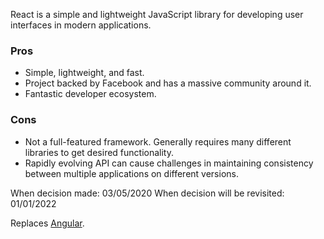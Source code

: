React is a simple and lightweight JavaScript library for developing user interfaces in modern applications.

### Pros

- Simple, lightweight, and fast.
- Project backed by Facebook and has a massive community around it.
- Fantastic developer ecosystem.

### Cons

- Not a full-featured framework. Generally requires many different libraries to get desired functionality.
- Rapidly evolving API can cause challenges in maintaining consistency between multiple applications on different versions.

When decision made: 03/05/2020
When decision will be revisited: 01/01/2022

Replaces [Angular]().
